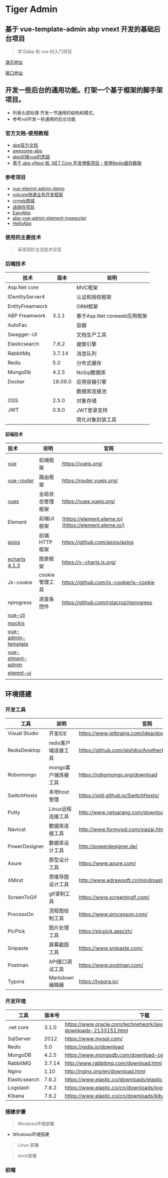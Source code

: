 # Tiger Admin
## 基于 vue-template-admin abp vnext 开发的基础后台项目

> 学习abp 和 vue 的入门项目

[演示地址](http://tiger_fe.hongjy.cn/)

[接口地址](https://localhost:44306/swagger/index.html?docExpansion=none)



## 开发一些后台的通用功能。打架一个基于框架的脚手架项目。

- 列表头部处理 开发一节通用的结构和模式。
- 参考vol开发一些通用的后台功能





### 官方文档-使用教程

- [abp官方文档](https://docs.abp.io/zh-Hans/abp/latest/Module-Development-Basics)
- [awesome-abp](https://github.com/EasyAbp/awesome-abp)
- [abp对接vue的思路](https://www.cnblogs.com/xhznl/tag/ABP%20vNext/)
- [基于 abp vNext 和 .NET Core 开发博客项目 - 使用Redis缓存数据](https://www.cnblogs.com/meowv/p/12956696.html)



### 参考项目

- [vue-elemnt-admin-demo](https://panjiachen.github.io/vue-element-admin/#/login?redirect=%2Fdashboard)
- [volcore快速业务开发框架](http://www.volcore.xyz/#/home)
- [crmeb商城](https://pro.crmeb.net/admin/home/)
- [进销存项目](https://a.mxyun.com/)
- [EasyAbp](https://github.com/EasyAbp)
- [abp-vue-admin-element-typescript](https://github.com/colinin/abp-vue-admin-element-typescript)
- [HelloAbp](https://github.com/xiajingren/HelloAbp)



### 使用的主要技术

> 采用现阶主流技术实现

### 后端技术

| 技术            | 版本    | 说明                        |
| --------------- | ------- | --------------------------- |
| Asp.Net core    |         | MVC框架                     |
| IDentityServer4 |         | 认证和授权框架              |
| EntityFreamwork |         | ORM框架                     |
| ABP Freamwork   | 3.2.1   | 基于Asp.Net coreweb应用框架 |
| AutoFac         |         | 容器                        |
| Swagger-UI      |         | 文档生产工具                |
| Elasticsearch   | 7.6.2   | 搜索引擎                    |
| RabbitMq        | 3.7.14  | 消息队列                    |
| Redis           | 5.0     | 分布式缓存                  |
| MongoDb         | 4.2.5   | NoSql数据库                 |
| Docker          | 18.09.0 | 应用容器引擎                |
|                 |         | 数据库连接池                |
| OSS             | 2.5.0   | 对象存储                    |
| JWT             | 0.9.0   | JWT登录支持                 |
|                 |         | 简化对象封装工具            |



#### 前端技术

| 技术                                                         | 说明             | 官网                                                  |      |
| :----------------------------------------------------------- | ---------------- | ----------------------------------------------------- | ---- |
|                                                              |                  |                                                       |      |
| [vue](https://cn.vuejs.org/index.html)                       | 前端框架         | https://vuejs.org/                                    |      |
| [vue-router](https://next.router.vuejs.org/)                 | 路由框架         | https://router.vuejs.org/                             |      |
| [vuex](https://vuex.vuejs.org/zh/guide/)                     | 全局状态管理框架 | https://vuex.vuejs.org/                               |      |
| Element                                                      | 前端UI框架       | [https://element.eleme.io](https://element.eleme.io/) |      |
| [axios](https://axios-http.com/zh/)                          | 前端HTTP框架     | https://github.com/axios/axios                        |      |
| [echarts 4.1.3](https://echarts.apache.org/v4/examples/zh/editor.html?c=pie-legend) | 图表框架         | https://v-charts.js.org/                              |      |
| Js-cookie                                                    | cookie管理工具   | https://github.com/js-cookie/js-cookie                |      |
| nprogress                                                    | 进度条控件       | https://github.com/rstacruz/nprogress                 |      |
| [vue-cli](https://cli.vuejs.org/zh/)                         |                  |                                                       |      |
| [mockjs](http://mockjs.com/)                                 |                  |                                                       |      |
| [vue-admin-template](https://github.com/PanJiaChen/vue-admin-template/blob/master/README-zh.md) |                  |                                                       |      |
| [vue-elment-admin](https://panjiachen.github.io/vue-element-admin-site/zh/) |                  |                                                       |      |
| [elemnt-ui](https://element.eleme.cn/2.13/#/zh-CN)           |                  |                                                       |      |
|                                                              |                  |                                                       |      |



## 环境搭建

### 开发工具

| 工具          | 说明                | 官网                                                  |
| ------------- | ------------------- | ----------------------------------------------------- |
| Visual Studio | 开发IDE             | https://www.jetbrains.com/idea/download               |
| RedisDesktop  | redis客户端连接工具 | https://github.com/qishibo/AnotherRedisDesktopManager |
| Robomongo     | mongo客户端连接工具 | https://robomongo.org/download                        |
| SwitchHosts   | 本地host管理        | https://oldj.github.io/SwitchHosts/                   |
| Putty         | Linux远程连接工具   | http://www.netsarang.com/download/software.html       |
| Navicat       | 数据库连接工具      | http://www.formysql.com/xiazai.html                   |
| PowerDesigner | 数据库设计工具      | http://powerdesigner.de/                              |
| Axure         | 原型设计工具        | https://www.axure.com/                                |
| XMind         | 思维导图设计工具    | http://www.edrawsoft.cn/mindmaster                    |
| ScreenToGif   | gif录制工具         | https://www.screentogif.com/                          |
| ProcessOn     | 流程图绘制工具      | https://www.processon.com/                            |
| PicPick       | 图片处理工具        | https://picpick.app/zh/                               |
| Snipaste      | 屏幕截图工具        | https://www.snipaste.com/                             |
| Postman       | API接口调试工具     | https://www.postman.com/                              |
| Typora        | Markdown编辑器      | https://typora.io/                                    |



### 开发环境

| 工具          | 版本号 | 下载                                                         |
| ------------- | ------ | ------------------------------------------------------------ |
| .net core     | 3.1.0  | https://www.oracle.com/technetwork/java/javase/downloads/jdk8-downloads-2133151.html |
| SqlServer     | 2012   | https://www.mysql.com/                                       |
| Redis         | 5.0    | https://redis.io/download                                    |
| MongoDB       | 4.2.5  | https://www.mongodb.com/download-center                      |
| RabbitMQ      | 3.7.14 | http://www.rabbitmq.com/download.html                        |
| Nginx         | 1.10   | http://nginx.org/en/download.html                            |
| Elasticsearch | 7.6.2  | https://www.elastic.co/downloads/elasticsearch               |
| Logstash      | 7.6.2  | https://www.elastic.co/cn/downloads/logstash                 |
| Kibana        | 7.6.2  | https://www.elastic.co/cn/downloads/kibana                   |



### 搭建步骤

> Windows环境部署

- Windows环境搭建



> Linux 部署



> dock部署



### 前端



### 